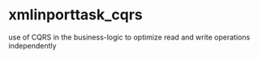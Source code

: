 # xmlinporttask_cqrs
use of CQRS in the business-logic to optimize read and write operations independently
